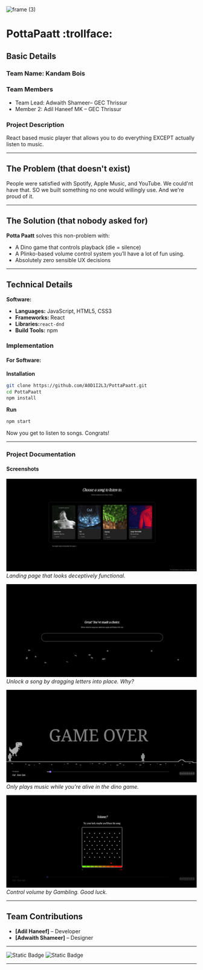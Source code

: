 <img width="3188" height="1202" alt="frame (3)" src="https://github.com/user-attachments/assets/517ad8e9-ad22-457d-9538-a9e62d137cd7" />

# PottaPaatt :trollface:

## Basic Details

### Team Name: **Kandam Bois**

### Team Members

* Team Lead: Adwaith Shameer– GEC Thrissur
* Member 2: Adil Haneef MK – GEC Thrissur

### Project Description

React based music player that allows you to do everything EXCEPT actually listen to music.

---

## The Problem (that doesn't exist)

People were satisfied with Spotify, Apple Music, and YouTube.
We could'nt have that. SO we built something no one would willingly use. 
And we're proud of it.

---

## The Solution (that nobody asked for)

**Potta Paatt** solves this non-problem with:

* A Dino game that controls playback (die = silence)
* A Plinko-based volume control system you’ll have a lot of fun using.
* Absolutely zero sensible UX decisions

---

## Technical Details

**Software:**

* **Languages:** JavaScript, HTML5, CSS3
* **Frameworks:** React 
* **Libraries:**`react-dnd` 
* **Build Tools:** npm


### Implementation

#### For Software:

**Installation**

```bash
git clone https://github.com/A0D1I2L3/PottaPaatt.git
cd PottaPaatt
npm install
```

**Run**
```bash
npm start
```

Now you get to listen to songs. Congrats!

---

### Project Documentation

#### Screenshots

![Home Page](image-6.png)
*Landing page that looks deceptively functional.*

![Drag game](image-3.png)
*Unlock a song by dragging letters into place. Why?*

![Dino Game](image.png)
*Only plays music while you’re alive in the dino game.*

![Plinko Volume](image-5.png)*Control volume by Gambling. Good luck.*

---


## Team Contributions

* **\[Adil Haneef]** – Developer
* **\[Adwaith Shameer]** – Designer

---


![Static Badge](https://img.shields.io/badge/TinkerHub-24?color=%23000000\&link=https%3A%2F%2Fwww.tinkerhub.org%2F)
![Static Badge](https://img.shields.io/badge/UselessProjects--25-25?link=https%3A%2F%2Fwww.tinkerhub.org%2Fevents%2FQ2Q1TQKX6Q%2FUseless%2520Projects)

---

